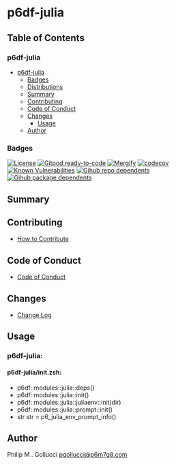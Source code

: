 # p6df-julia

## Table of Contents


### p6df-julia
- [p6df-julia](#p6df-julia)
  - [Badges](#badges)
  - [Distributions](#distributions)
  - [Summary](#summary)
  - [Contributing](#contributing)
  - [Code of Conduct](#code-of-conduct)
  - [Changes](#changes)
    - [Usage](#usage)
  - [Author](#author)

### Badges

[![License](https://img.shields.io/badge/License-Apache%202.0-yellowgreen.svg)](https://opensource.org/licenses/Apache-2.0)
[![Gitpod ready-to-code](https://img.shields.io/badge/Gitpod-ready--to--code-blue?logo=gitpod)](https://gitpod.io/#https://github.com/p6m7g8/p6df-julia)
[![Mergify](https://img.shields.io/endpoint.svg?url=https://gh.mergify.io/badges/p6m7g8/p6df-julia/&style=flat)](https://mergify.io)
[![codecov](https://codecov.io/gh/p6m7g8/p6df-julia/branch/master/graph/badge.svg?token=14Yj1fZbew)](https://codecov.io/gh/p6m7g8/p6df-julia)
[![Known Vulnerabilities](https://snyk.io/test/github/p6m7g8/p6df-julia/badge.svg?targetFile=package.json)](https://snyk.io/test/github/p6m7g8/p6df-julia?targetFile=package.json)
[![Gihub repo dependents](https://badgen.net/github/dependents-repo/p6m7g8/p6df-julia)](https://github.com/p6m7g8/p6df-julia/network/dependents?dependent_type=REPOSITORY)
[![Gihub package dependents](https://badgen.net/github/dependents-pkg/p6m7g8/p6df-julia)](https://github.com/p6m7g8/p6df-julia/network/dependents?dependent_type=PACKAGE)

## Summary

## Contributing

- [How to Contribute](CONTRIBUTING.md)

## Code of Conduct

- [Code of Conduct](https://github.com/p6m7g8/.github/blob/master/CODE_OF_CONDUCT.md)

## Changes

- [Change Log](CHANGELOG.md)

## Usage

### p6df-julia:

#### p6df-julia/init.zsh:

- p6df::modules::julia::deps()
- p6df::modules::julia::init()
- p6df::modules::julia::juliaenv::init(dir)
- p6df::modules::julia::prompt::init()
- str str = p6_julia_env_prompt_info()



## Author

Philip M . Gollucci <pgollucci@p6m7g8.com>
